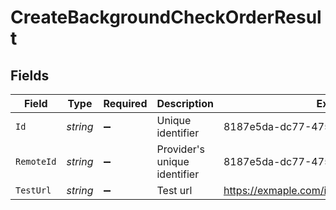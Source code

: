 # CreateBackgroundCheckOrderResult


## Fields

| Field                                           | Type                                            | Required                                        | Description                                     | Example                                         |
| ----------------------------------------------- | ----------------------------------------------- | ----------------------------------------------- | ----------------------------------------------- | ----------------------------------------------- |
| `Id`                                            | *string*                                        | :heavy_minus_sign:                              | Unique identifier                               | 8187e5da-dc77-475e-9949-af0f1fa4e4e3            |
| `RemoteId`                                      | *string*                                        | :heavy_minus_sign:                              | Provider's unique identifier                    | 8187e5da-dc77-475e-9949-af0f1fa4e4e3            |
| `TestUrl`                                       | *string*                                        | :heavy_minus_sign:                              | Test url                                        | https://exmaple.com/integrations/candidate/test |